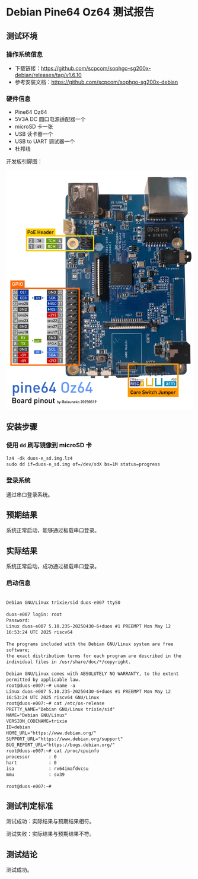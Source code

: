 # Debian Pine64 Oz64 测试报告

## 测试环境

### 操作系统信息

- 下载链接：https://github.com/scpcom/sophgo-sg200x-debian/releases/tag/v1.6.10
- 参考安装文档：https://github.com/scpcom/sophgo-sg200x-debian

### 硬件信息

- Pine64 Oz64
- 5V3A DC 圆口电源适配器一个
- microSD 卡一张
- USB 读卡器一个
- USB to UART 调试器一个
- 杜邦线

开发板引脚图：

![](oz64_pinout.webp)

## 安装步骤

### 使用 `dd` 刷写镜像到 microSD 卡

```shell
lz4 -dk duos-e_sd.img.lz4
sudo dd if=duos-e_sd.img of=/dev/sdX bs=1M status=progress
```

### 登录系统

通过串口登录系统。

## 预期结果

系统正常启动，能够通过板载串口登录。

## 实际结果

系统正常启动，成功通过板载串口登录。

### 启动信息

```log

Debian GNU/Linux trixie/sid duos-e007 ttyS0

duos-e007 login: root
Password:
Linux duos-e007 5.10.235-20250430-6+duos #1 PREEMPT Mon May 12 16:53:24 UTC 2025 riscv64

The programs included with the Debian GNU/Linux system are free software;
the exact distribution terms for each program are described in the
individual files in /usr/share/doc/*/copyright.

Debian GNU/Linux comes with ABSOLUTELY NO WARRANTY, to the extent
permitted by applicable law.
root@duos-e007:~# uname -a
Linux duos-e007 5.10.235-20250430-6+duos #1 PREEMPT Mon May 12 16:53:24 UTC 2025 riscv64 GNU/Linux
root@duos-e007:~# cat /etc/os-release
PRETTY_NAME="Debian GNU/Linux trixie/sid"
NAME="Debian GNU/Linux"
VERSION_CODENAME=trixie
ID=debian
HOME_URL="https://www.debian.org/"
SUPPORT_URL="https://www.debian.org/support"
BUG_REPORT_URL="https://bugs.debian.org/"
root@duos-e007:~# cat /proc/cpuinfo
processor       : 0
hart            : 0
isa             : rv64imafdvcsu
mmu             : sv39

root@duos-e007:~#

```

## 测试判定标准

测试成功：实际结果与预期结果相符。

测试失败：实际结果与预期结果不符。

## 测试结论

测试成功。
